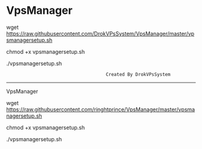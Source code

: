 # VpsManager

wget https://raw.githubusercontent.com/DrokVPsSystem/VpsManager/master/vpsmanagersetup.sh

chmod +x vpsmanagersetup.sh

./vpsmanagersetup.sh


                                         Created By DrokVPsSystem
***********************************************************************************************************************

 VpsManager

wget https://raw.githubusercontent.com/ringhtprince/VpsManager/master/vpsmanagersetup.sh

chmod +x vpsmanagersetup.sh

./vpsmanagersetup.sh
